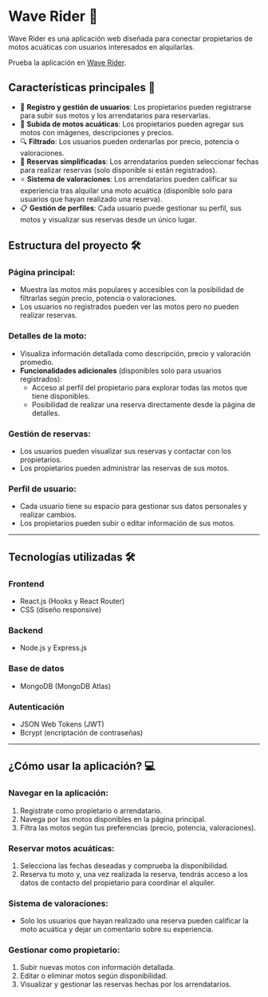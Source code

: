 # Wave Rider 🌊  
Wave Rider es una aplicación web diseñada para conectar propietarios de motos acuáticas con usuarios interesados en alquilarlas.

Prueba la aplicación en [Wave Rider](https://waverider.netlify.app/).

## Características principales 🚀  
- 🛶 **Registro y gestión de usuarios**: Los propietarios pueden registrarse para subir sus motos y los arrendatarios para reservarlas.  
- 🌟 **Subida de motos acuáticas**: Los propietarios pueden agregar sus motos con imágenes, descripciones y precios.  
- 🔍 **Filtrado**: Los usuarios pueden ordenarlas por precio, potencia o valoraciones.  
- 📅 **Reservas simplificadas**: Los arrendatarios pueden seleccionar fechas para realizar reservas (solo disponible si están registrados).  
- ⭐ **Sistema de valoraciones**: Los arrendatarios pueden calificar su experiencia tras alquilar una moto acuática (disponible solo para usuarios que hayan realizado una reserva).  
- 📋 **Gestión de perfiles**: Cada usuario puede gestionar su perfil, sus motos y visualizar sus reservas desde un único lugar.  

## Estructura del proyecto 🛠️  

### Página principal:  
- Muestra las motos más populares y accesibles con la posibilidad de filtrarlas según precio, potencia o valoraciones.  
- Los usuarios no registrados pueden ver las motos pero no pueden realizar reservas.

### Detalles de la moto:  
- Visualiza información detallada como descripción, precio y valoración promedio.
- **Funcionalidades adicionales** (disponibles solo para usuarios registrados):  
  - Acceso al perfil del propietario para explorar todas las motos que tiene disponibles.  
  - Posibilidad de realizar una reserva directamente desde la página de detalles.  

### Gestión de reservas:  
- Los usuarios pueden visualizar sus reservas y contactar con los propietarios.  
- Los propietarios pueden administrar las reservas de sus motos.  

### Perfil de usuario:  
- Cada usuario tiene su espacio para gestionar sus datos personales y realizar cambios.  
- Los propietarios pueden subir o editar información de sus motos.  

---

## Tecnologías utilizadas 🛠️  

### **Frontend**  
- React.js (Hooks y React Router)  
- CSS (diseño responsive)  

### **Backend**  
- Node.js y Express.js  

### **Base de datos**  
- MongoDB (MongoDB Atlas)  

### **Autenticación**  
- JSON Web Tokens (JWT)  
- Bcrypt (encriptación de contraseñas)  

---

## ¿Cómo usar la aplicación? 💻  
### Navegar en la aplicación:  
1. Regístrate como propietario o arrendatario.  
2. Navega por las motos disponibles en la página principal.  
3. Filtra las motos según tus preferencias (precio, potencia, valoraciones).  

### Reservar motos acuáticas:  
1. Selecciona las fechas deseadas y comprueba la disponibilidad.  
2. Reserva tu moto y, una vez realizada la reserva, tendrás acceso a los datos de contacto del propietario para coordinar el alquiler.

### Sistema de valoraciones:  
- Solo los usuarios que hayan realizado una reserva pueden calificar la moto acuática y dejar un comentario sobre su experiencia.    

### Gestionar como propietario:  
1. Subir nuevas motos con información detallada.  
2. Editar o eliminar motos según disponibilidad.  
3. Visualizar y gestionar las reservas hechas por los arrendatarios.  
